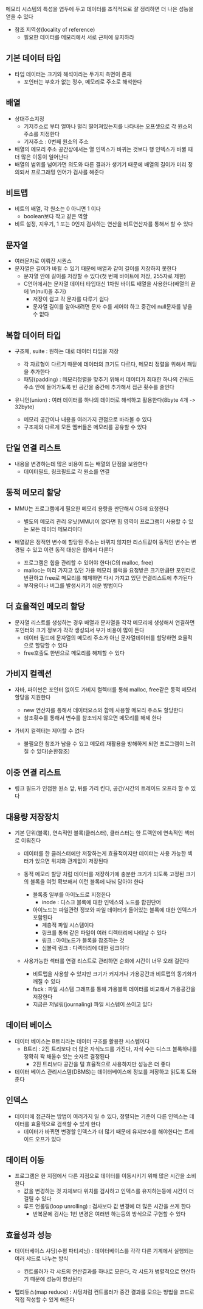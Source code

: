메모리 시스템의 특성을 염두에 두고 데이터를 조직적으로 잘 정리하면 더 나은 성능을 얻을 수 있다

- 참조 지역성(locality of reference)
    - 필요한 데이터를 메모리에서 서로 근처에 유지하라

## 기본 데이터 타입
- 타입 데이터는 크기와 해석이라는 두가지 측면이 존재
    - 포인터는 부호가 없는 정수, 메모리로 주소로 해석한다

## 배열
- 상대주소지정
    - 기저주소로 부터 얼마나 멀리 떨어져있는지를 나타내는 오프셋으로 각 원소의 주소를 지정한다
    - 기저주소 : 0번째 원소의 주소
- 배열의 메모리 주소 공간상에서는 열 인덱스가 바뀌는 것보다 행 인덱스가 바뀔 때 더 많은 이동이 일어난다
- 배열의 범위를 넘어가면 의도와 다른 결과가 생기기 때문에 배열의 길이가 미리 정의되서 프로그래밍 언어가 검사를 해준다

## 비트맵
- 비트의 배열, 각 원소는 0 아니면 1 이다
    - boolean보다 작고 같은 역할
- 비트 설정, 지우기, 1 또는 0인지 검사하는 연산을 비트연산자를 통해서 할 수 있다

## 문자열
- 여러문자로 이뤄진 시퀀스
- 문자열은 길이가 바뀔 수 있기 때문에 배열과 같이 길이를 저장하지 못한다
    - 문자열 안에 길이를 저장할 수 있다(첫 번째 바이트에 저장, 255자로 제한)
    - C언어에서는 문자열 데이터 타입대신 1차원 바이트 배열을 사용한다(배열의 끝에 \n(null)을 추가)
        - 저장이 쉽고 각 문자를 다루기 쉽다
        - 문자열 길이를 알아내려면 문자 수를 세어야 하고 중간에 null문자를 넣을 수 없다

## 복합 데이터 타입
- 구조체, suite : 원하는 대로 데이터 타입을 저장
    - 각 자료형이 다르기 때문에 데이터의 크기도 다르다, 메모리 정렬을 위해서 패딩을 추가한다
    - 패딩(padding) : 메모리정렬을 맞추기 위해서 데이터가 최대한 하나의 긴워드 주소 안에 들어가도록 빈 공간을 중간에 추가해서 접근 횟수를 줄인다

- 유니언(union) : 여러 데이터를 하나의 데이터로 해석하고 활용한다(8byte 4개 -> 32byte)
    - 메모리 공간이나 내용을 여러가지 관점으로 바라볼 수 있다
    - 구조체와 다르게 모든 멤버들은 메모리를 공유할 수 있다

## 단일 연결 리스트
- 내용을 변경하는데 많은 비용이 드는 배열의 단점을 보완한다
    - 데이터필드, 링크필드로 각 원소를 연결

## 동적 메모리 할당
- MMU는 프로그램에게 필요한 메모리 용량을 판단해서 OS에 요청한다
    - 별도의 메모리 관리 유닛(MMU)이 없다면 힙 영역이 프로그램이 사용할 수 있는 모든 데이터 메모리이다

- 배열같은 정적인 변수에 할당된 주소는 바뀌지 않지만 리스트같이 동적인 변수는 변경될 수 있고 이런 동적 대상은 힙에서 다룬다
    - 프로그램은 힙을 관리할 수 있어야 한다(C의 malloc, free)
    - malloc는 미리 가지고 있던 가용 메모리 블럭을 요청받은 크기만큼만 포인터로 반환하고 free로 메모리를 해제하면 다시 가지고 있던 연결리스트에 추가된다
    - 부작용이나 버그를 발생시키기 쉬운 방법이다

## 더 효율적인 메모리 할당
- 문자열 리스트를 생성하는 경우 배열과 문자열을 각각 메모리에 생성해서 연결하면 포인터와 크기 정보가 각각 생성되서 부가 비용이 많이 든다
    - 데이터 필드에 문자열의 메모리 주소가 아닌 문자열데이터를 할당하면 효율적으로 할당할 수 있다
    - free호출도 한번으로 메모리를 해제할 수 있다

## 가비지 컬렉션
- 자바, 파이썬은 포인터 없이도 가비지 컬렉터를 통해 malloc, free같은 동적 메모리 할당을 지원한다
    - new 연산자를 통해서 데이터요소와 함께 사용할 메모리 주소도 할당한다
    - 참조횟수를 통해서 변수를 참조되지 않으면 메모리를 해제 한다

- 가비지 컬렉터는 제어할 수 없다
    - 불필요한 참조가 남을 수 있고 메모리 재활용을 방해하게 되면 프로그램이 느려 질 수 있다(순환참조)

## 이중 연결 리스트
- 링크 필드가 인접한 원소 앞, 뒤를 가리 킨다, 공간/시간의 트레이드 오프라 할 수 있다

## 대용량 저장장치
- 기본 단위(블록), 연속적인 블록(클러스터), 클러스터는 한 트랙안에 연속적인 섹터로 이뤄진다
    - 데이터를 한 클러스터에만 저장하는게 효율적이지만 데이터는 사용 가능한 섹터가 있으면 위치와 관계없이 저장된다
    - 동적 메모리 할당 처럼 데이터를 저장하기에 충분한 크기가 되도록 고정된 크기의 블록을 여럿 확보해서 이런 블록에 나눠 담아야 한다
        - 블록중 일부를 아이노드로 지정한다
            - inode : 디스크 블록에 대한 인덱스와 노드를 합친단어
        - 아이노드는 파일관련 정보와 파일 데이터가 들어있는 블록에 대한 인덱스가 포함된다
            - 계층적 파일 시스템이다
            - 링크를 통해 같은 파일이 여러 디렉터리에 나타날 수 있다
            - 링크 : 아이노드가 블록을 참조하는 것
            - 심볼릭 링크 : 디렉터리에 대한 링크이다
        
    - 사용가능한 섹터를 연결 리스트로 관리하면 순회에 시간이 너무 오래 걸린다
        - 비트맵을 사용할 수 있지만 크기가 커지거나 가용공간과 비트맵의 동기화가 깨질 수 있다
        - fsck : 파일 시스템 그래프를 통해 가용블록 데이터를 비교해서 가용공간을 저장한다
        - 지금은 저널링(journaling) 파일 시스템이 쓰이고 있다

## 데이터 베이스
- 데이터 베이스는 B트리라는 데이터 구조를 활용한 시스템이다
    - B트리 : 2진 트리보다 더 많은 자식노드를 가진다, 자식 수는 디스크 블록하나를 정확히 꽉 채울수 있는 숫자로 결정된다
        - 2진 트리보다 공간을 덜 효율적으로 사용하지만 성능은 더 좋다
- 데이터 베이스 관리시스템(DBMS)는 데이터베이스에 정보를 저장하고 읽도록 도와준다

## 인덱스
- 데이터에 접근하는 방법이 여러가지 일 수 있다, 정렬되는 기준이 다른 인덱스는 데이터를 효율적으로 검색할 수 있게 한다
    - 데이터가 바뀌면 변경할 인덱스가 더 많기 때문에 유지보수를 해야한다는 트레이드 오프가 있다

## 데이터 이동
- 프로그램은 한 지점에서 다른 지점으로 데이터를 이동시키기 위해 많은 시간을 소비한다
    - 값을 변경하는 것 자체보다 위치를 검사하고 인덱스를 유지하는등에 시간이 더 걸릴 수 있다
    - 루프 언롤링(loop unrolling) : 검사보다 값 변경에 더 많은 시간을 쓰게 한다
        - 반복문에 검사는 1번 변경은 여러번 하는등의 방식으로 구현할 수 있다
    
## 효율성과 성능
- 데이터베이스 샤딩(수평 파티셔닝) : 데이터베이스를 각각 다른 기계에서 실행되는 여러 샤드로 나누는 방식
    - 컨트롤러가 각 샤드의 연산결과를 하나로 모은다, 각 샤드가 병렬적으로 연산하기 때문에 성능이 향상된다

- 맵리듀스(map reduce) : 샤딩처럼 컨트롤러가 중간 결과를 모으는 방법을 코드로 직접 작성할 수 있게 해준다
   